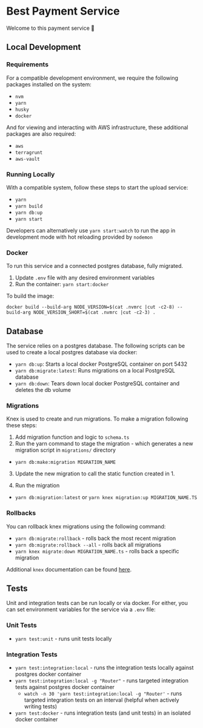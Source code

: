 # Best Payment Service

Welcome to this payment service 👋

## Local Development

### Requirements

For a compatible development environment, we require the following packages installed on the system:

- `nvm`
- `yarn`
- `husky`
- `docker`

And for viewing and interacting with AWS infrastructure, these additional packages are also required:

- `aws`
- `terragrunt`
- `aws-vault`

### Running Locally

With a compatible system, follow these steps to start the upload service:

- `yarn`
- `yarn build`
- `yarn db:up`
- `yarn start`

Developers can alternatively use `yarn start:watch` to run the app in development mode with hot reloading provided by `nodemon`

### Docker

To run this service and a connected postgres database, fully migrated.

1. Update `.env` file with any desired environment variables
2. Run the container: `yarn start:docker`

To build the image:

```shell
docker build --build-arg NODE_VERSION=$(cat .nvmrc |cut -c2-8) --build-arg NODE_VERSION_SHORT=$(cat .nvmrc |cut -c2-3) .
```

## Database

The service relies on a postgres database. The following scripts can be used to create a local postgres database via docker:

- `yarn db:up`: Starts a local docker PostgreSQL container on port 5432
- `yarn db:migrate:latest`: Runs migrations on a local PostgreSQL database
- `yarn db:down`: Tears down local docker PostgreSQL container and deletes the db volume

### Migrations

Knex is used to create and run migrations. To make a migration following these steps:

1. Add migration function and logic to `schema.ts`
2. Run the yarn command to stage the migration - which generates a new migration script in `migrations/` directory

- `yarn db:make:migration MIGRATION_NAME`

3. Update the new migration to call the static function created in 1.

4. Run the migration

- `yarn db:migration:latest` or `yarn knex migration:up MIGRATION_NAME.TS`

### Rollbacks

You can rollback knex migrations using the following command:

- `yarn db:migrate:rollback` - rolls back the most recent migration
- `yarn db:migrate:rollback --all` - rolls back all migrations
- `yarn knex migrate:down MIGRATION_NAME.ts` - rolls back a specific migration

Additional `knex` documentation can be found [here](https://knexjs.org/guide/migrations.html).

## Tests

Unit and integration tests can be run locally or via docker. For either, you can set environment variables for the service via a `.env` file:

### Unit Tests

- `yarn test:unit` - runs unit tests locally

### Integration Tests

- `yarn test:integration:local` - runs the integration tests locally against postgres docker container
- `yarn test:integration:local -g "Router"` - runs targeted integration tests against postgres docker container
  - `watch -n 30 'yarn test:integration:local -g "Router'` - runs targeted integration tests on an interval (helpful when actively writing tests)
- `yarn test:docker` - runs integration tests (and unit tests) in an isolated docker container
